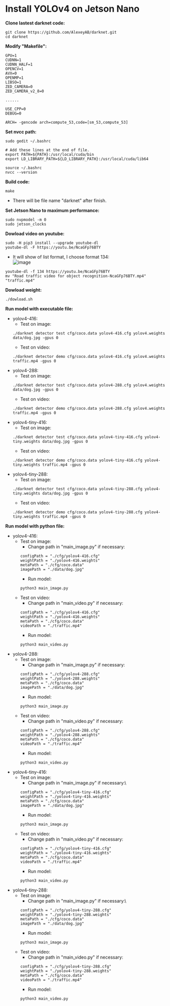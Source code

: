 # Install YOLOv4 on Jetson Nano

**Clone lastest darknet code:**
```
git clone https://github.com/AlexeyAB/darknet.git
cd darknet
```
**Modify "Makefile":**
```
GPU=1
CUDNN=1
CUDNN_HALF=1
OPENCV=1
AVX=0
OPENMP=1
LIBSO=1
ZED_CAMERA=0
ZED_CAMERA_v2_8=0

......

USE_CPP=0
DEBUG=0

ARCH= -gencode arch=compute_53,code=[sm_53,compute_53]
```

**Set nvcc path:**
```
sudo gedit ~/.bashrc
```
```
# Add these lines at the end of file.
export PATH=${PATH}:/usr/local/cuda/bin
export LD_LIBRARY_PATH=${LD_LIBRARY_PATH}:/usr/local/cuda/lib64
```
```
source ~/.bashrc
nvcc --version
```

**Build code:**
```
make
```
   - There will be file name "darknet" after finish.

**Set Jetson Nano to maximum performance:**
```
sudo nvpmodel -m 0
sudo jetson_clocks
```

**Dowload video on youtube:**
```
sudo -H pip3 install --upgrade youtube-dl
youtube-dl -F https://youtu.be/NcaGFp76BTY
```
- It will show of list format, I choose format 134:\
![image](https://user-images.githubusercontent.com/53186326/135750244-1d18a6fc-6fd2-49ad-ac52-ef63dd5f5245.png)
```
youtube-dl -f 134 https://youtu.be/NcaGFp76BTY
mv "Road traffic video for object recognition-NcaGFp76BTY.mp4" "traffic.mp4"
```

**Dowload weight:**
```
./dowload.sh
```

**Run model with executable file:**
   - yolov4-416:
      - Test on image:
      ``` 
      ./darknet detector test cfg/coco.data yolov4-416.cfg yolov4.weights data/dog.jpg -gpus 0
      ```
      - Test on video:
      ```
      ./darknet detector demo cfg/coco.data yolov4-416.cfg yolov4.weights traffic.mp4 -gpus 0
      ```
   - yolov4-288:
      - Test on image:
      ``` 
      ./darknet detector test cfg/coco.data yolov4-288.cfg yolov4.weights data/dog.jpg -gpus 0
      ```
      - Test on video:
      ```
      ./darknet detector demo cfg/coco.data yolov4-288.cfg yolov4.weights traffic.mp4 -gpus 0
      ```
   - yolov4-tiny-416:
      - Test on image:
      ``` 
      ./darknet detector test cfg/coco.data yolov4-tiny-416.cfg yolov4-tiny.weights data/dog.jpg -gpus 0
      ```
      - Test on video:
      ```
      ./darknet detector demo cfg/coco.data yolov4-tiny-416.cfg yolov4-tiny.weights traffic.mp4 -gpus 0
      ```
   - yolov4-tiny-288:
      - Test on image:
      ``` 
      ./darknet detector test cfg/coco.data yolov4-tiny-288.cfg yolov4-tiny.weights data/dog.jpg -gpus 0
      ```
      - Test on video:
      ```
      ./darknet detector demo cfg/coco.data yolov4-tiny-288.cfg yolov4-tiny.weights traffic.mp4 -gpus 0
      ```
**Run model with python file:**
   - yolov4-416:
     - Test on image:
       - Change path in "main_image.py" if necessary:
       ```
       configPath = "./cfg/yolov4-416.cfg"
       weightPath = "./yolov4-416.weights"
       metaPath = "./cfg/coco.data"
       imagePath = "./data/dog.jpg"
       ```
       - Run model:
       ```
       python3 main_image.py
       ```
     - Test on video:
       - Change path in "main_video.py" if necessary:
       ```
       configPath = "./cfg/yolov4-416.cfg"
       weightPath = "./yolov4-416.weights"
       metaPath = "./cfg/coco.data"
       videoPath = "./traffic.mp4"
       ```
       - Run model:
       ```
       python3 main_video.py
       ```
   - yolov4-288:
     - Test on image:
       - Change path in "main_image.py" if necessary:
       ```
       configPath = "./cfg/yolov4-288.cfg"
       weightPath = "./yolov4-288.weights"
       metaPath = "./cfg/coco.data"
       imagePath = "./data/dog.jpg"
       ```
       - Run model:
       ```
       python3 main_image.py
       ```
     - Test on video:
       - Change path in "main_video.py" if necessary:
       ```
       configPath = "./cfg/yolov4-288.cfg"
       weightPath = "./yolov4-288.weights"
       metaPath = "./cfg/coco.data"
       videoPath = "./traffic.mp4"
       ```
       - Run model:
       ```
       python3 main_video.py
       ```
   - yolov4-tiny-416:
     - Test on image:
       - Change path in "main_image.py" if necessary:\
       ```
       configPath = "./cfg/yolov4-tiny-416.cfg"
       weightPath = "./yolov4-tiny-416.weights"
       metaPath = "./cfg/coco.data"
       imagePath = "./data/dog.jpg"
       ```
       - Run model:
       ```
       python3 main_image.py
       ```
     - Test on video:
       - Change path in "main_video.py" if necessary:
       ```
       configPath = "./cfg/yolov4-tiny-416.cfg"
       weightPath = "./yolov4-tiny-416.weights"
       metaPath = "./cfg/coco.data"
       videoPath = "./traffic.mp4"
       ```
       - Run model:
       ```
       python3 main_video.py
       ```
   - yolov4-tiny-288:
     - Test on image:
       - Change path in "main_image.py" if necessary:\
       ```
       configPath = "./cfg/yolov4-tiny-288.cfg"
       weightPath = "./yolov4-tiny-288.weights"
       metaPath = "./cfg/coco.data"
       imagePath = "./data/dog.jpg"
       ```
       - Run model:
       ```
       python3 main_image.py
       ```
     - Test on video:
       - Change path in "main_video.py" if necessary:
       ```
       configPath = "./cfg/yolov4-tiny-288.cfg"
       weightPath = "./yolov4-tiny-288.weights"
       metaPath = "./cfg/coco.data"
       videoPath = "./traffic.mp4"
       ```
       - Run model:
       ```
       python3 main_video.py
       ```
